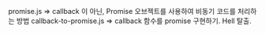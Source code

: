 promise.js
=> callback 이 아닌, Promise 오브젝트를 사용하여 비동기 코드를 처리하는 방법
callback-to-promise.js
=> callback 함수를 promise 구현하기. Hell 탈출.
